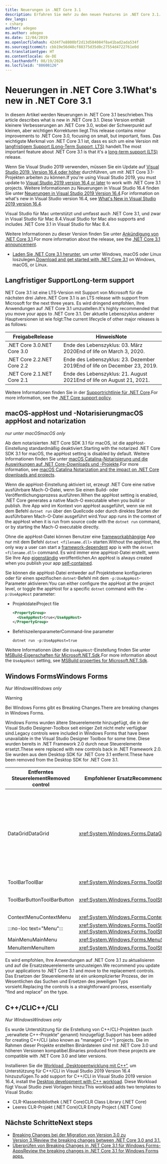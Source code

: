 ```yaml
---
title: Neuerungen in .NET Core 3.1
description: Erfahren Sie mehr zu den neuen Features in .NET Core 3.1.
dev_langs:
- csharp
author: adegeo
ms.author: adegeo
ms.date: 12/04/2019
ms.openlocfilehash: 42d4f7e8800bf2d13d584084f8a41bad2ada534f
ms.sourcegitcommit: cbb19e56d48cf88375d35d0c27554d4722761e0d
ms.translationtype: HT
ms.contentlocale: de-DE
ms.lasthandoff: 08/19/2020
ms.locfileid: "88608126"
---
```

# <a name="whats-new-in-net-core-31"></a><span data-ttu-id="cfde3-103">Neuerungen in .NET Core 3.1</span><span class="sxs-lookup"><span data-stu-id="cfde3-103">What's new in .NET Core 3.1</span></span>

<span data-ttu-id="cfde3-104">In diesem Artikel werden Neuerungen in .NET Core 3.1 beschrieben.</span><span class="sxs-lookup"><span data-stu-id="cfde3-104">This article describes what is new in .NET Core 3.1.</span></span> <span data-ttu-id="cfde3-105">Diese Version enthält kleinere Verbesserungen an .NET Core 3.0, wobei der Schwerpunkt auf kleinen, aber wichtigen Korrekturen liegt.</span><span class="sxs-lookup"><span data-stu-id="cfde3-105">This release contains minor improvements to .NET Core 3.0, focusing on small, but important, fixes.</span></span> <span data-ttu-id="cfde3-106">Das wichtigste Merkmal von .NET Core 3.1 ist, dass es sich um eine Version mit [langfristigem Support (Long-Term Support, LTS)](#long-term-support) handelt.</span><span class="sxs-lookup"><span data-stu-id="cfde3-106">The most important feature about .NET Core 3.1 is that it's a [long-term support (LTS)](#long-term-support) release.</span></span>

<span data-ttu-id="cfde3-107">Wenn Sie Visual Studio 2019 verwenden, müssen Sie ein Update auf [Visual Studio 2019, Version 16.4 oder höher](https://visualstudio.microsoft.com/downloads/) durchführen, um mit .NET Core 3.1-Projekten arbeiten zu können.</span><span class="sxs-lookup"><span data-stu-id="cfde3-107">If you're using Visual Studio 2019, you must update to [Visual Studio 2019 version 16.4 or later](https://visualstudio.microsoft.com/downloads/) to work with .NET Core 3.1 projects.</span></span> <span data-ttu-id="cfde3-108">Weitere Informationen zu Neuerungen in Visual Studio 16.4 finden Sie unter [Neuerungen in Visual Studio 2019 Version 16.4](/visualstudio/releases/2019/release-notes-v16.4#whats-new-in-visual-studio-2019-version-164).</span><span class="sxs-lookup"><span data-stu-id="cfde3-108">For information on what's new in Visual Studio version 16.4, see [What's New in Visual Studio 2019 version 16.4](/visualstudio/releases/2019/release-notes-v16.4#whats-new-in-visual-studio-2019-version-164).</span></span>

<span data-ttu-id="cfde3-109">Visual Studio für Mac unterstützt und umfasst auch .NET Core 3.1, und zwar in Visual Studio für Mac 8.4.</span><span class="sxs-lookup"><span data-stu-id="cfde3-109">Visual Studio for Mac also supports and includes .NET Core 3.1 in Visual Studio for Mac 8.4.</span></span>

<span data-ttu-id="cfde3-110">Weitere Informationen zu dieser Version finden Sie unter [Ankündigung von .NET Core 3.1](https://devblogs.microsoft.com/dotnet/announcing-net-core-3-1/).</span><span class="sxs-lookup"><span data-stu-id="cfde3-110">For more information about the release, see the [.NET Core 3.1 announcement](https://devblogs.microsoft.com/dotnet/announcing-net-core-3-1/).</span></span>

- <span data-ttu-id="cfde3-111">[Laden Sie .NET Core 3.1 herunter](https://dotnet.microsoft.com/download/dotnet-core/3.1), um unter Windows, macOS oder Linux loszulegen.</span><span class="sxs-lookup"><span data-stu-id="cfde3-111">[Download and get started with .NET Core 3.1](https://dotnet.microsoft.com/download/dotnet-core/3.1) on Windows, macOS, or Linux.</span></span>

## <a name="long-term-support"></a><span data-ttu-id="cfde3-112">Langfristiger Support</span><span class="sxs-lookup"><span data-stu-id="cfde3-112">Long-term support</span></span>

<span data-ttu-id="cfde3-113">NET Core 3.1 ist eine LTS-Version mit Support von Microsoft für die nächsten drei Jahre.</span><span class="sxs-lookup"><span data-stu-id="cfde3-113">.NET Core 3.1 is an LTS release with support from Microsoft for the next three years.</span></span> <span data-ttu-id="cfde3-114">Es wird dringend empfohlen, Ihre Anwendungen auf .NET Core 3.1 umzustellen.</span><span class="sxs-lookup"><span data-stu-id="cfde3-114">It's highly recommended that you move your apps to .NET Core 3.1.</span></span> <span data-ttu-id="cfde3-115">Der aktuelle Lebenszyklus anderer Hauptversionen ist wie folgt:</span><span class="sxs-lookup"><span data-stu-id="cfde3-115">The current lifecycle of other major releases is as follows:</span></span>

| <span data-ttu-id="cfde3-116">Freigabe</span><span class="sxs-lookup"><span data-stu-id="cfde3-116">Release</span></span> | <span data-ttu-id="cfde3-117">Hinweis</span><span class="sxs-lookup"><span data-stu-id="cfde3-117">Note</span></span> |
| ------- | ---- |
| <span data-ttu-id="cfde3-118">.NET Core 3.0</span><span class="sxs-lookup"><span data-stu-id="cfde3-118">.NET Core 3.0</span></span> | <span data-ttu-id="cfde3-119">Ende des Lebenszyklus: 03. März 2020</span><span class="sxs-lookup"><span data-stu-id="cfde3-119">End of life on March 3, 2020.</span></span>     |
| <span data-ttu-id="cfde3-120">.NET Core 2.2</span><span class="sxs-lookup"><span data-stu-id="cfde3-120">.NET Core 2.2</span></span> | <span data-ttu-id="cfde3-121">Ende des Lebenszyklus: 23. Dezember 2019</span><span class="sxs-lookup"><span data-stu-id="cfde3-121">End of life on December 23, 2019.</span></span> |
| <span data-ttu-id="cfde3-122">.NET Core 2.1</span><span class="sxs-lookup"><span data-stu-id="cfde3-122">.NET Core 2.1</span></span> | <span data-ttu-id="cfde3-123">Ende des Lebenszyklus: 21. August 2021</span><span class="sxs-lookup"><span data-stu-id="cfde3-123">End of life on August 21, 2021.</span></span>    |

<span data-ttu-id="cfde3-124">Weitere Informationen finden Sie in der [Supportrichtlinie für .NET Core](https://dotnet.microsoft.com/platform/support/policy/dotnet-core).</span><span class="sxs-lookup"><span data-stu-id="cfde3-124">For more information, see the [.NET Core support policy](https://dotnet.microsoft.com/platform/support/policy/dotnet-core).</span></span>

## <a name="macos-apphost-and-notarization"></a><span data-ttu-id="cfde3-125">macOS-appHost und -Notarisierung</span><span class="sxs-lookup"><span data-stu-id="cfde3-125">macOS appHost and notarization</span></span>

<span data-ttu-id="cfde3-126">*nur unter macOS*</span><span class="sxs-lookup"><span data-stu-id="cfde3-126">*macOS only*</span></span>

<span data-ttu-id="cfde3-127">Ab dem notarisierten .NET Core SDK 3.1 für macOS, ist die appHost-Einstellung standardmäßig deaktiviert.</span><span class="sxs-lookup"><span data-stu-id="cfde3-127">Starting with the notarized .NET Core SDK 3.1 for macOS, the appHost setting is disabled by default.</span></span> <span data-ttu-id="cfde3-128">Weitere Informationen finden Sie unter [macOS Catalina-Notarisierung und die Auswirkungen auf .NET Core-Downloads und -Projekte](../install/macos-notarization-issues.md).</span><span class="sxs-lookup"><span data-stu-id="cfde3-128">For more information, see [macOS Catalina Notarization and the impact on .NET Core downloads and projects](../install/macos-notarization-issues.md).</span></span>

<span data-ttu-id="cfde3-129">Wenn die appHost-Einstellung aktiviert ist, erzeugt .NET Core eine native ausführbare Mach-O-Datei, wenn Sie einen Build- oder Veröffentlichungsprozess ausführen.</span><span class="sxs-lookup"><span data-stu-id="cfde3-129">When the appHost setting is enabled, .NET Core generates a native Mach-O executable when you build or publish.</span></span> <span data-ttu-id="cfde3-130">Ihre App wird im Kontext von appHost ausgeführt, wenn sie mit dem Befehl `dotnet run` über den Quellcode oder durch direktes Starten der ausführbaren Mach-O-Datei ausgeführt wird.</span><span class="sxs-lookup"><span data-stu-id="cfde3-130">Your app runs in the context of the appHost when it is run from source code with the `dotnet run` command, or by starting the Mach-O executable directly.</span></span>

<span data-ttu-id="cfde3-131">Ohne die appHost-Datei können Benutzer eine [frameworkabhängige](../deploying/index.md#publish-framework-dependent) App nur mit dem Befehl `dotnet <filename.dll>` starten.</span><span class="sxs-lookup"><span data-stu-id="cfde3-131">Without the appHost, the only way a user can start a [framework-dependent](../deploying/index.md#publish-framework-dependent) app is with the `dotnet <filename.dll>` command.</span></span> <span data-ttu-id="cfde3-132">Es wird immer eine appHost-Datei erstellt, wenn Sie Ihre App [eigenständig](../deploying/index.md#publish-self-contained) veröffentlichen.</span><span class="sxs-lookup"><span data-stu-id="cfde3-132">An appHost is always created when you publish your app [self-contained](../deploying/index.md#publish-self-contained).</span></span>

<span data-ttu-id="cfde3-133">Sie können die appHost-Datei entweder auf Projektebene konfigurieren oder für einen spezifischen `dotnet`-Befehl mit dem `-p:UseAppHost`-Parameter aktivieren:</span><span class="sxs-lookup"><span data-stu-id="cfde3-133">You can either configure the appHost at the project level, or toggle the appHost for a specific `dotnet` command with the `-p:UseAppHost` parameter:</span></span>

- <span data-ttu-id="cfde3-134">Projektdatei</span><span class="sxs-lookup"><span data-stu-id="cfde3-134">Project file</span></span>

  ```xml
  <PropertyGroup>
    <UseAppHost>true</UseAppHost>
  </PropertyGroup>
  ```

- <span data-ttu-id="cfde3-135">Befehlszeilenparameter</span><span class="sxs-lookup"><span data-stu-id="cfde3-135">Command-line parameter</span></span>

  ```dotnetcli
  dotnet run -p:UseAppHost=true
  ```

<span data-ttu-id="cfde3-136">Weitere Informationen über die `UseAppHost`-Einstellung finden Sie unter [MSBuild-Eigenschaften für Microsoft.NET.Sdk](../project-sdk/msbuild-props.md#useapphost).</span><span class="sxs-lookup"><span data-stu-id="cfde3-136">For more information about the `UseAppHost` setting, see [MSBuild properties for Microsoft.NET.Sdk](../project-sdk/msbuild-props.md#useapphost).</span></span>

## <a name="windows-forms"></a><span data-ttu-id="cfde3-137">Windows Forms</span><span class="sxs-lookup"><span data-stu-id="cfde3-137">Windows Forms</span></span>

<span data-ttu-id="cfde3-138">*Nur Windows*</span><span class="sxs-lookup"><span data-stu-id="cfde3-138">*Windows only*</span></span>

> [!WARNING]
> <span data-ttu-id="cfde3-139">Bei Windows Forms gibt es Breaking Changes.</span><span class="sxs-lookup"><span data-stu-id="cfde3-139">There are breaking changes in Windows Forms.</span></span>

<span data-ttu-id="cfde3-140">Windows Forms wurden ältere Steuerelemente hinzugefügt, die in der Visual Studio Designer-Toolbox seit einiger Zeit nicht mehr verfügbar sind.</span><span class="sxs-lookup"><span data-stu-id="cfde3-140">Legacy controls were included in Windows Forms that have been unavailable in the Visual Studio Designer Toolbox for some time.</span></span> <span data-ttu-id="cfde3-141">Diese wurden bereits in .NET Framework 2.0 durch neue Steuerelemente ersetzt.</span><span class="sxs-lookup"><span data-stu-id="cfde3-141">These were replaced with new controls back in .NET Framework 2.0.</span></span> <span data-ttu-id="cfde3-142">Sie wurden aus dem Desktop SDK für .NET Core 3.1 entfernt.</span><span class="sxs-lookup"><span data-stu-id="cfde3-142">These have been removed from the Desktop SDK for .NET Core 3.1.</span></span>

| <span data-ttu-id="cfde3-143">Entferntes Steuerelement</span><span class="sxs-lookup"><span data-stu-id="cfde3-143">Removed control</span></span> | <span data-ttu-id="cfde3-144">Empfohlener Ersatz</span><span class="sxs-lookup"><span data-stu-id="cfde3-144">Recommended replacement</span></span> | <span data-ttu-id="cfde3-145">Zugehörige entfernte APIs</span><span class="sxs-lookup"><span data-stu-id="cfde3-145">Associated APIs removed</span></span> |
| --------------- | ----------------------- | ----------------------- |
| <span data-ttu-id="cfde3-146">DataGrid</span><span class="sxs-lookup"><span data-stu-id="cfde3-146">DataGrid</span></span>        | <xref:System.Windows.Forms.DataGridView>      | <span data-ttu-id="cfde3-147">DataGridCell</span><span class="sxs-lookup"><span data-stu-id="cfde3-147">DataGridCell</span></span><br/><span data-ttu-id="cfde3-148">DataGridRow</span><span class="sxs-lookup"><span data-stu-id="cfde3-148">DataGridRow</span></span><br/><span data-ttu-id="cfde3-149">DataGridTableCollection</span><span class="sxs-lookup"><span data-stu-id="cfde3-149">DataGridTableCollection</span></span><br/><span data-ttu-id="cfde3-150">DataGridColumnCollection</span><span class="sxs-lookup"><span data-stu-id="cfde3-150">DataGridColumnCollection</span></span><br/><span data-ttu-id="cfde3-151">DataGridTableStyle</span><span class="sxs-lookup"><span data-stu-id="cfde3-151">DataGridTableStyle</span></span><br/><span data-ttu-id="cfde3-152">DataGridColumnStyle</span><span class="sxs-lookup"><span data-stu-id="cfde3-152">DataGridColumnStyle</span></span><br/><span data-ttu-id="cfde3-153">DataGridLineStyle</span><span class="sxs-lookup"><span data-stu-id="cfde3-153">DataGridLineStyle</span></span><br/><span data-ttu-id="cfde3-154">DataGridParentRowsLabel</span><span class="sxs-lookup"><span data-stu-id="cfde3-154">DataGridParentRowsLabel</span></span><br/><span data-ttu-id="cfde3-155">DataGridParentRowsLabelStyle</span><span class="sxs-lookup"><span data-stu-id="cfde3-155">DataGridParentRowsLabelStyle</span></span><br/><span data-ttu-id="cfde3-156">DataGridBoolColumn</span><span class="sxs-lookup"><span data-stu-id="cfde3-156">DataGridBoolColumn</span></span><br/><span data-ttu-id="cfde3-157">DataGridTextBox</span><span class="sxs-lookup"><span data-stu-id="cfde3-157">DataGridTextBox</span></span><br/><span data-ttu-id="cfde3-158">GridColumnStylesCollection</span><span class="sxs-lookup"><span data-stu-id="cfde3-158">GridColumnStylesCollection</span></span><br/><span data-ttu-id="cfde3-159">GridTableStylesCollection</span><span class="sxs-lookup"><span data-stu-id="cfde3-159">GridTableStylesCollection</span></span><br/><span data-ttu-id="cfde3-160">HitTestType</span><span class="sxs-lookup"><span data-stu-id="cfde3-160">HitTestType</span></span> |
| <span data-ttu-id="cfde3-161">ToolBar</span><span class="sxs-lookup"><span data-stu-id="cfde3-161">ToolBar</span></span>         | <xref:System.Windows.Forms.ToolStrip>         | <span data-ttu-id="cfde3-162">ToolBarAppearance</span><span class="sxs-lookup"><span data-stu-id="cfde3-162">ToolBarAppearance</span></span> |
| <span data-ttu-id="cfde3-163">ToolBarButton</span><span class="sxs-lookup"><span data-stu-id="cfde3-163">ToolBarButton</span></span>   | <xref:System.Windows.Forms.ToolStripButton>   | <span data-ttu-id="cfde3-164">ToolBarButtonClickEventArgs</span><span class="sxs-lookup"><span data-stu-id="cfde3-164">ToolBarButtonClickEventArgs</span></span><br/><span data-ttu-id="cfde3-165">ToolBarButtonClickEventHandler</span><span class="sxs-lookup"><span data-stu-id="cfde3-165">ToolBarButtonClickEventHandler</span></span><br/><span data-ttu-id="cfde3-166">ToolBarButtonStyle</span><span class="sxs-lookup"><span data-stu-id="cfde3-166">ToolBarButtonStyle</span></span><br/><span data-ttu-id="cfde3-167">ToolBarTextAlign</span><span class="sxs-lookup"><span data-stu-id="cfde3-167">ToolBarTextAlign</span></span> |
| <span data-ttu-id="cfde3-168">ContextMenu</span><span class="sxs-lookup"><span data-stu-id="cfde3-168">ContextMenu</span></span>     | <xref:System.Windows.Forms.ContextMenuStrip>  |  |
| :::no-loc text="Menu"::: | <xref:System.Windows.Forms.ToolStripDropDown><br/><xref:System.Windows.Forms.ToolStripDropDownMenu> | <span data-ttu-id="cfde3-169">MenuItemCollection</span><span class="sxs-lookup"><span data-stu-id="cfde3-169">MenuItemCollection</span></span> |
| <span data-ttu-id="cfde3-170">MainMenu</span><span class="sxs-lookup"><span data-stu-id="cfde3-170">MainMenu</span></span>        | <xref:System.Windows.Forms.MenuStrip>         |  |
| <span data-ttu-id="cfde3-171">MenuItem</span><span class="sxs-lookup"><span data-stu-id="cfde3-171">MenuItem</span></span>        | <xref:System.Windows.Forms.ToolStripMenuItem> |  |

<span data-ttu-id="cfde3-172">Es wird empfohlen, Ihre Anwendungen auf .NET Core 3.1 zu aktualisieren und auf die Ersatzsteuerelemente umzusteigen.</span><span class="sxs-lookup"><span data-stu-id="cfde3-172">We recommend you update your applications to .NET Core 3.1 and move to the replacement controls.</span></span> <span data-ttu-id="cfde3-173">Das Ersetzen der Steuerelemente ist ein unkomplizierter Prozess, der im Wesentlichen das Suchen und Ersetzen des jeweiligen Typs vorsieht.</span><span class="sxs-lookup"><span data-stu-id="cfde3-173">Replacing the controls is a straightforward process, essentially "find and replace" on the type.</span></span>

## <a name="ccli"></a><span data-ttu-id="cfde3-174">C++/CLI</span><span class="sxs-lookup"><span data-stu-id="cfde3-174">C++/CLI</span></span>

<span data-ttu-id="cfde3-175">*Nur Windows*</span><span class="sxs-lookup"><span data-stu-id="cfde3-175">*Windows only*</span></span>

<span data-ttu-id="cfde3-176">Es wurde Unterstützung für die Erstellung von C++/CLI-Projekten (auch „verwaltete C++-Projekte“ genannt) hinzugefügt.</span><span class="sxs-lookup"><span data-stu-id="cfde3-176">Support has been added for creating C++/CLI (also known as "managed C++") projects.</span></span> <span data-ttu-id="cfde3-177">Die im Rahmen dieser Projekte erstellten Binärdateien sind mit .NET Core 3.0 und höheren Versionen kompatibel.</span><span class="sxs-lookup"><span data-stu-id="cfde3-177">Binaries produced from these projects are compatible with .NET Core 3.0 and later versions.</span></span>

<span data-ttu-id="cfde3-178">Installieren Sie die [Workload „Desktopentwicklung mit C++“](/cpp/build/vscpp-step-0-installation?view=vs-2019#step-4---choose-workloads), um Unterstützung für C++/CLI in Visual Studio 2019 Version 16.4 hinzuzufügen.</span><span class="sxs-lookup"><span data-stu-id="cfde3-178">To add support for C++/CLI in Visual Studio 2019 version 16.4, install the [Desktop development with C++ workload](/cpp/build/vscpp-step-0-installation?view=vs-2019#step-4---choose-workloads).</span></span> <span data-ttu-id="cfde3-179">Diese Workload fügt Visual Studio zwei Vorlagen hinzu:</span><span class="sxs-lookup"><span data-stu-id="cfde3-179">This workload adds two templates to Visual Studio:</span></span>

- <span data-ttu-id="cfde3-180">CLR-Klassenbibliothek (.NET Core)</span><span class="sxs-lookup"><span data-stu-id="cfde3-180">CLR Class Library (.NET Core)</span></span>
- <span data-ttu-id="cfde3-181">Leeres CLR-Projekt (.NET Core)</span><span class="sxs-lookup"><span data-stu-id="cfde3-181">CLR Empty Project (.NET Core)</span></span>

## <a name="next-steps"></a><span data-ttu-id="cfde3-182">Nächste Schritte</span><span class="sxs-lookup"><span data-stu-id="cfde3-182">Next steps</span></span>

- [<span data-ttu-id="cfde3-183">Breaking Changes bei der Migration von Version 3.0 zu Version 3.1</span><span class="sxs-lookup"><span data-stu-id="cfde3-183">Review the breaking changes between .NET Core 3.0 and 3.1.</span></span>](../compatibility/3.0-3.1.md)
- [<span data-ttu-id="cfde3-184">Überprüfen von Breaking Changes in .NET Core 3.1 für Windows Forms-Apps</span><span class="sxs-lookup"><span data-stu-id="cfde3-184">Review the breaking changes in .NET Core 3.1 for Windows Forms apps.</span></span>](../compatibility/winforms.md#net-core-31)
